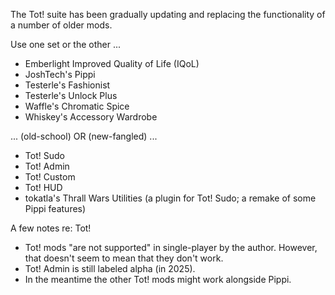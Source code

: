 The Tot! suite has been gradually updating and replacing the functionality of a number of older mods.

Use one set or the other ...

- Emberlight Improved Quality of Life (IQoL)
- JoshTech's Pippi
- Testerle's Fashionist
- Testerle's Unlock Plus
- Waffle's Chromatic Spice
- Whiskey's Accessory Wardrobe

... (old-school) OR (new-fangled) ...

- Tot! Sudo
- Tot! Admin
- Tot! Custom
- Tot! HUD
- tokatla's Thrall Wars Utilities (a plugin for Tot! Sudo; a remake of some Pippi features)

A few notes re: Tot!

- Tot! mods "are not supported" in single-player by the author. However, that doesn't seem to mean that they don't work.
- Tot! Admin is still labeled alpha (in 2025).
- In the meantime the other Tot! mods might work alongside Pippi.
